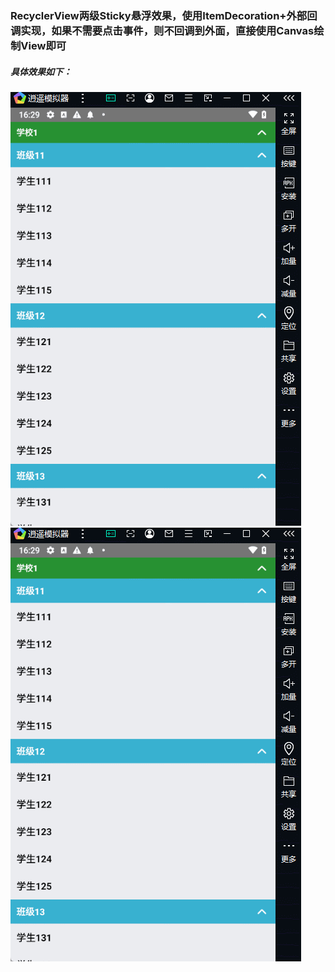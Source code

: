 ### RecyclerView两级Sticky悬浮效果，使用ItemDecoration+外部回调实现，如果不需要点击事件，则不回调到外面，直接使用Canvas绘制View即可
##### 具体效果如下：
![滑动效果](https://github.com/khaos116/TwoStickyHeader/blob/master/image/show_effect.gif)![纵向Banner](https://github.com/khaos116/TwoStickyHeader/blob/master/image/show_effect.gif)
